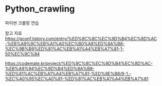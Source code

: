 # Python_crawling
파이썬 크롤링 연습

참고 자료
https://gconf.tistory.com/entry/%ED%8C%8C%EC%9D%B4%EC%8D%AC-%EB%A9%9C%EB%A1%A0%EC%B0%A8%ED%8A%B8-%EC%9B%B9%ED%81%AC%EB%A1%A4%EB%A7%81-1-50%EC%9C%84

https://codemate.kr/project/%ED%8C%8C%EC%9D%B4%EC%8D%AC-%EB%A9%94%EC%9D%B4%ED%8A%B8-%ED%81%AC%EB%A1%A4%EB%A7%81-%ED%8E%B8/9-1.-%EC%A0%95%EC%A0%81-%ED%81%AC%EB%A1%A4%EB%A7%81
